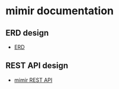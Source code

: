 # mimir documentation

## ERD design

- [ERD](#erd-design)

## REST API design

- [mimir REST API](https://docs.google.com/document/d/1axEFyENoowHS06PoOcr54TQ7RFuhOc9rMerXwrPJIKA/edit?usp=sharing)
